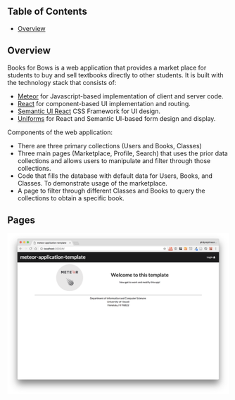 ## Table of Contents

* [Overview](#overview)

## Overview
Books for Bows is a web application that provides a market place for students to buy and sell textbooks directly to other students. It is built with the technology stack that consists of:

* [Meteor](https://www.meteor.com/) for Javascript-based implementation of client and server code.
* [React](https://reactjs.org/) for component-based UI implementation and routing.
* [Semantic UI React](https://react.semantic-ui.com/) CSS Framework for UI design.
* [Uniforms](https://uniforms.tools/) for React and Semantic UI-based form design and display.

Components of the web application:

* There are three primary collections (Users and Books, Classes)
* Three main pages (Marketplace, Profile, Search) that uses the prior data collections and allows users to manipulate and filter through those collections.
* Code that fills the database with default data for Users, Books, and Classes. To demonstrate usage of the marketplace.
* A page to filter through different Classes and Books to query the collections to obtain a specific book.

## Pages

![useful image](https://github.com/books-for-bows/books-for-bows.github.io/blob/master/asssets/css/landing-page.png)
